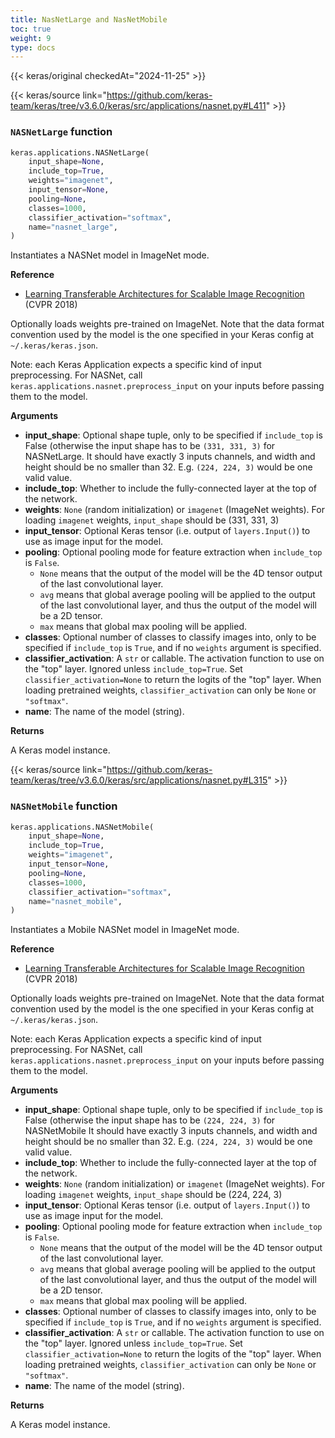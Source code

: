 ```yaml
---
title: NasNetLarge and NasNetMobile
toc: true
weight: 9
type: docs
---
```


{{< keras/original checkedAt="2024-11-25" >}}

{{< keras/source link="https://github.com/keras-team/keras/tree/v3.6.0/keras/src/applications/nasnet.py#L411" >}}

### `NASNetLarge` function

```python
keras.applications.NASNetLarge(
    input_shape=None,
    include_top=True,
    weights="imagenet",
    input_tensor=None,
    pooling=None,
    classes=1000,
    classifier_activation="softmax",
    name="nasnet_large",
)
```

Instantiates a NASNet model in ImageNet mode.

**Reference**

- [Learning Transferable Architectures for Scalable Image Recognition](https://arxiv.org/abs/1707.07012) (CVPR 2018)

Optionally loads weights pre-trained on ImageNet.
Note that the data format convention used by the model is
the one specified in your Keras config at `~/.keras/keras.json`.

Note: each Keras Application expects a specific kind of input preprocessing.
For NASNet, call `keras.applications.nasnet.preprocess_input` on your
inputs before passing them to the model.

**Arguments**

- **input_shape**: Optional shape tuple, only to be specified
  if `include_top` is False (otherwise the input shape
  has to be `(331, 331, 3)` for NASNetLarge.
  It should have exactly 3 inputs channels,
  and width and height should be no smaller than 32.
  E.g. `(224, 224, 3)` would be one valid value.
- **include_top**: Whether to include the fully-connected
  layer at the top of the network.
- **weights**: `None` (random initialization) or
  `imagenet` (ImageNet weights). For loading `imagenet` weights,
  `input_shape` should be (331, 331, 3)
- **input_tensor**: Optional Keras tensor (i.e. output of
  `layers.Input()`)
  to use as image input for the model.
- **pooling**: Optional pooling mode for feature extraction
  when `include_top` is `False`.
  - `None` means that the output of the model
    will be the 4D tensor output of the
    last convolutional layer.
  - `avg` means that global average pooling
    will be applied to the output of the
    last convolutional layer, and thus
    the output of the model will be a
    2D tensor.
  - `max` means that global max pooling will
    be applied.
- **classes**: Optional number of classes to classify images
  into, only to be specified if `include_top` is `True`, and
  if no `weights` argument is specified.
- **classifier_activation**: A `str` or callable. The activation function to
  use on the "top" layer. Ignored unless `include_top=True`. Set
  `classifier_activation=None` to return the logits of the "top"
  layer. When loading pretrained weights, `classifier_activation`
  can only be `None` or `"softmax"`.
- **name**: The name of the model (string).

**Returns**

A Keras model instance.

{{< keras/source link="https://github.com/keras-team/keras/tree/v3.6.0/keras/src/applications/nasnet.py#L315" >}}

### `NASNetMobile` function

```python
keras.applications.NASNetMobile(
    input_shape=None,
    include_top=True,
    weights="imagenet",
    input_tensor=None,
    pooling=None,
    classes=1000,
    classifier_activation="softmax",
    name="nasnet_mobile",
)
```

Instantiates a Mobile NASNet model in ImageNet mode.

**Reference**

- [Learning Transferable Architectures for Scalable Image Recognition](https://arxiv.org/abs/1707.07012) (CVPR 2018)

Optionally loads weights pre-trained on ImageNet.
Note that the data format convention used by the model is
the one specified in your Keras config at `~/.keras/keras.json`.

Note: each Keras Application expects a specific kind of input preprocessing.
For NASNet, call `keras.applications.nasnet.preprocess_input` on your
inputs before passing them to the model.

**Arguments**

- **input_shape**: Optional shape tuple, only to be specified
  if `include_top` is False (otherwise the input shape
  has to be `(224, 224, 3)` for NASNetMobile
  It should have exactly 3 inputs channels,
  and width and height should be no smaller than 32.
  E.g. `(224, 224, 3)` would be one valid value.
- **include_top**: Whether to include the fully-connected
  layer at the top of the network.
- **weights**: `None` (random initialization) or
  `imagenet` (ImageNet weights). For loading `imagenet` weights,
  `input_shape` should be (224, 224, 3)
- **input_tensor**: Optional Keras tensor (i.e. output of
  `layers.Input()`)
  to use as image input for the model.
- **pooling**: Optional pooling mode for feature extraction
  when `include_top` is `False`.
  - `None` means that the output of the model
    will be the 4D tensor output of the
    last convolutional layer.
  - `avg` means that global average pooling
    will be applied to the output of the
    last convolutional layer, and thus
    the output of the model will be a
    2D tensor.
  - `max` means that global max pooling will
    be applied.
- **classes**: Optional number of classes to classify images
  into, only to be specified if `include_top` is `True`, and
  if no `weights` argument is specified.
- **classifier_activation**: A `str` or callable. The activation function to
  use on the "top" layer. Ignored unless `include_top=True`. Set
  `classifier_activation=None` to return the logits of the "top"
  layer. When loading pretrained weights, `classifier_activation` can
  only be `None` or `"softmax"`.
- **name**: The name of the model (string).

**Returns**

A Keras model instance.
